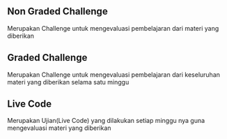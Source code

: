 ## Non Graded Challenge
Merupakan Challenge untuk mengevaluasi pembelajaran dari materi yang diberikan 

## Graded Challenge
Merupakan Challenge untuk mengevaluasi pembelajaran dari keseluruhan materi yang diberikan selama satu minggu

## Live Code 
Merupakan Ujian(Live Code) yang dilakukan setiap minggu nya guna mengevaluasi materi yang diberikan
